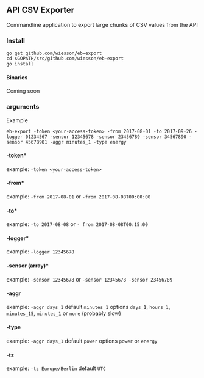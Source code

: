 ## API CSV Exporter

Commandline application to export large chunks of CSV values from the API

### Install

```
go get github.com/wiesson/eb-export
cd $GOPATH/src/github.com/wiesson/eb-export
go install
```

#### Binaries

Coming soon

### arguments

Example

```
eb-export -token <your-access-token> -from 2017-08-01 -to 2017-09-26 -logger 01234567 -sensor 12345678 -sensor 23456789 -sensor 34567890 -sensor 45678901 -aggr minutes_1 -type energy
```

#### -token\*

example: `-token <your-access-token>`

#### -from\*

example: `-from 2017-08-01` or `-from 2017-08-08T00:00:00`

#### -to\*

example: `-to 2017-08-08` or `- from 2017-08-08T00:15:00`

#### -logger\*

example: `-logger 12345678`

#### -sensor (array)\*

example: `-sensor 12345678` or `-sensor 12345678 -sensor 23456789`

#### -aggr

example: `-aggr days_1`
default `minutes_1`
options `days_1`, `hours_1`, `minutes_15`, `minutes_1` or `none` (probably slow)

#### -type

example: `-aggr days_1`
default `power`
options `power` or `energy`

#### -tz

example: `-tz Europe/Berlin`
default `UTC`
